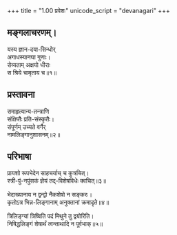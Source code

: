 +++
title = "1.00 प्रवेशः"
unicode_script = "devanagari"
+++

## मङ्गलाचरणम्।

यस्य ज्ञान-दया-सिन्धोर्  
अगाधस्यानघा गुणाः।  
सेव्यताम् अक्षयो धीराः  
स श्रिये चामृताय च॥१॥

## प्रस्तावना

समाहृत्यान्य-तन्त्राणि  
संक्षिप्तैः प्रति-संस्कृतैः।  
संपूर्णम् उच्यते वर्गैर्  
नामलिङ्गानुशासनम्॥२॥

## परिभाषा
प्रायशो रूपभेदेन साहचर्याच् च कुत्रचित्।  
स्त्री-पुं-नपुंसकं ज्ञेयं तद्-विशेषविधेः क्वचित्॥३॥

भेदाख्यानाय न द्वन्द्वो नैकशेषो न सङ्करः।  
कृतोऽत्र भिन्न-लिङ्गानाम् अनुक्तानां क्रमादृते॥४॥

त्रिलिङ्ग्यां त्रिष्विति पदं मिथुने तु द्वयोरिति।  
निषिद्धलिङ्गं शेषार्थं त्वन्ताथादि न पूर्वभाक्॥५॥
